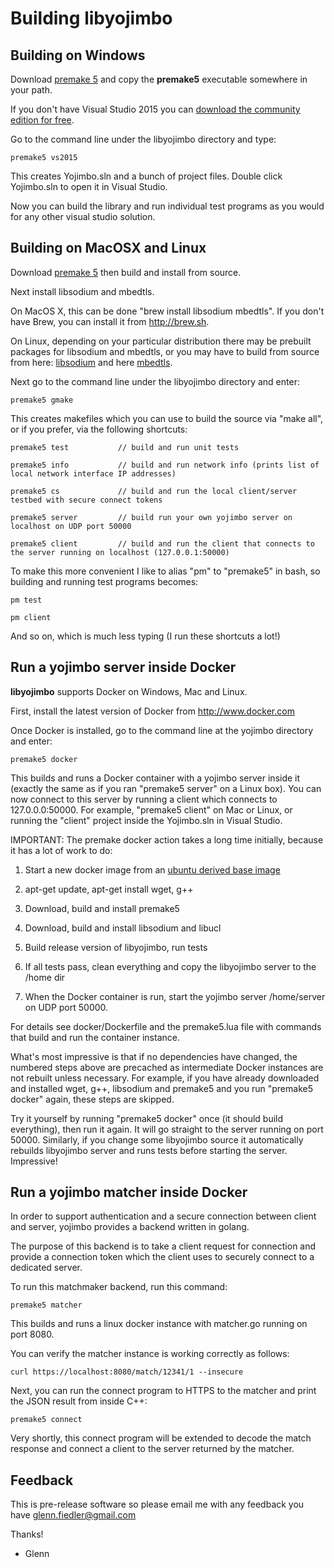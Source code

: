 Building libyojimbo
===================

## Building on Windows

Download [premake 5](https://premake.github.io/download.html) and copy the **premake5** executable somewhere in your path.

If you don't have Visual Studio 2015 you can [download the community edition for free](https://www.visualstudio.com/en-us/downloads/download-visual-studio-vs.aspx).

Go to the command line under the libyojimbo directory and type:

    premake5 vs2015

This creates Yojimbo.sln and a bunch of project files. Double click Yojimbo.sln to open it in Visual Studio.

Now you can build the library and run individual test programs as you would for any other visual studio solution.

## Building on MacOSX and Linux

Download [premake 5](https://premake.github.io/download.html) then build and install from source.

Next install libsodium and mbedtls.

On MacOS X, this can be done "brew install libsodium mbedtls". If you don't have Brew, you can install it from <http://brew.sh>.

On Linux, depending on your particular distribution there may be prebuilt packages for libsodium and mbedtls, or you may have to build from source from here: [libsodium](https://github.com/jedisct1/libsodium/releases) and here [mbedtls](https://github.com/ARMmbed/mbedtls).

Next go to the command line under the libyojimbo directory and enter:

    premake5 gmake

This creates makefiles which you can use to build the source via "make all", or if you prefer, via the following shortcuts:

    premake5 test           // build and run unit tests

    premake5 info           // build and run network info (prints list of local network interface IP addresses)

    premake5 cs             // build and run the local client/server testbed with secure connect tokens

    premake5 server         // build run your own yojimbo server on localhost on UDP port 50000

    premake5 client         // build and run the client that connects to the server running on localhost (127.0.0.1:50000)

To make this more convenient I like to alias "pm" to "premake5" in bash, so building and running test programs becomes:

    pm test

    pm client

And so on, which is much less typing (I run these shortcuts a lot!)

## Run a yojimbo server inside Docker

**libyojimbo** supports Docker on Windows, Mac and Linux.

First, install the latest version of Docker from <http://www.docker.com>

Once Docker is installed, go to the command line at the yojimbo directory and enter:

    premake5 docker

This builds and runs a Docker container with a yojimbo server inside it (exactly the same as if you ran "premake5 server" on a Linux box). You can now connect to this server by running a client which connects to 127.0.0.0:50000. For example, "premake5 client" on Mac or Linux, or running the "client" project inside the Yojimbo.sln in Visual Studio.

IMPORTANT: The premake docker action takes a long time initially, because it has a lot of work to do:

1. Start a new docker image from an [ubuntu derived base image](https://github.com/phusion/baseimage-docker)

2. apt-get update, apt-get install wget, g++

3. Download, build and install premake5

4. Download, build and install libsodium and libucl

5. Build release version of libyojimbo, run tests

6. If all tests pass, clean everything and copy the libyojimbo server to the /home dir

7. When the Docker container is run, start the yojimbo server /home/server on UDP port 50000.

For details see docker/Dockerfile and the premake5.lua file with commands that build and run the container instance.

What's most impressive is that if no dependencies have changed, the numbered steps above are precached as intermediate Docker instances are not rebuilt unless necessary. For example, if you have already downloaded and installed wget, g++, libsodium and premake5 and you run "premake5 docker" again, these steps are skipped.

Try it yourself by running "premake5 docker" once (it should build everything), then run it again. It will go straight to the server running on port 50000. Similarly, if you change some libyojimbo source it automatically rebuilds libyojimbo server and runs tests before starting the server. Impressive!

## Run a yojimbo matcher inside Docker

In order to support authentication and a secure connection between client and server, yojimbo provides a backend written in golang.

The purpose of this backend is to take a client request for connection and provide a connection token which the client uses to securely connect to a dedicated server.

To run this matchmaker backend, run this command:

    premake5 matcher

This builds and runs a linux docker instance with matcher.go running on port 8080.

You can verify the matcher instance is working correctly as follows:

    curl https://localhost:8080/match/12341/1 --insecure

Next, you can run the connect program to HTTPS to the matcher and print the JSON result from inside C++:

    premake5 connect

Very shortly, this connect program will be extended to decode the match response and connect a client to the server returned by the matcher.

## Feedback

This is pre-release software so please email me with any feedback you have <glenn.fiedler@gmail.com>

Thanks!

 - Glenn
